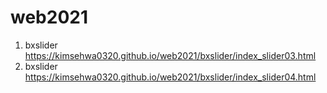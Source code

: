 # web2021
1. bxslider https://kimsehwa0320.github.io/web2021/bxslider/index_slider03.html
1. bxslider https://kimsehwa0320.github.io/web2021/bxslider/index_slider04.html
